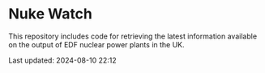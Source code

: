 # Nuke Watch

This repository includes code for retrieving the latest information available on the output of EDF nuclear power plants in the UK.

Last updated: 2024-08-10 22:12